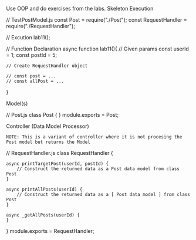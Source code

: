Use OOP and do exercises from the labs.
Skeleton
Execution

// TestPostModel.js
const Post = require("./Post");
const RequestHandler = require("./RequestHandler");

// Excution
lab11();

// Function Declaration
async function lab11(){
    // Given params
    const userId = 1;
    const postId = 5;

    // Create RequestHandler object

    // const post = ...
    // const allPost = ...
}

Model(s)

// Post.js
class Post {
}
module.exports = Post;

Controller (Data Model Processor)

    NOTE: This is a variant of controller where it is not procesing the Post model but returns the Model

// RequestHandler.js
class RequestHandler {

    async printTargetPost(userId, postId) {
        // Construct the returned data as a Post data model from class Post
    }

    async printAllPosts(userId) {
        // Construct the returned data as a [ Post data model ] from class Post
    }

    async _getAllPosts(userId) {
    }
}
module.exports = RequestHandler;

